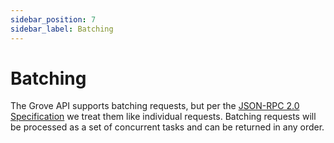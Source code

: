 ```yaml
---
sidebar_position: 7
sidebar_label: Batching
---
```


# Batching

The Grove API supports batching requests, but per the [JSON-RPC 2.0 Specification](https://www.jsonrpc.org/specification#batch) we treat them like individual requests. Batching requests will be processed as a set of concurrent tasks and can be returned in any order.